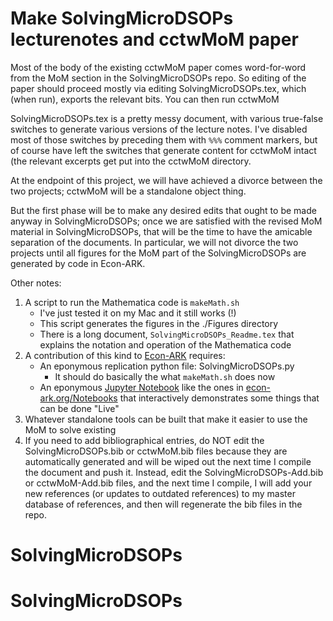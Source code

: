 # Make SolvingMicroDSOPs lecturenotes and cctwMoM paper

Most of the body of the existing cctwMoM paper comes word-for-word from the MoM section in the SolvingMicroDSOPs repo.
So editing of the paper should proceed mostly via editing SolvingMicroDSOPs.tex, which (when run), exports the relevant bits.  You can then run cctwMoM

SolvingMicroDSOPs.tex is a pretty messy document, with various true-false switches to generate various versions of the lecture notes.
I've disabled most of those switches by preceding them with ``%%%`` comment markers, but of course have left the switches that generate
content for cctwMoM intact (the relevant excerpts get put into the cctwMoM directory.

At the endpoint of this project, we will have achieved a divorce between the two projects; cctwMoM will be a standalone object thing.

But the first phase will be to make any desired edits that ought to be made anyway in SolvingMicroDSOPs; once we are satisfied with the revised MoM material in SolvingMicroDSOPs, that will be the time to have the amicable separation of the documents.  In particular, we will not divorce the two projects until all figures for the MoM part of the SolvingMicroDSOPs are generated by code in Econ-ARK.

Other notes:

1. A script to run the Mathematica code is `makeMath.sh`
   * I've just tested it on my Mac and it still works (!)
   * This script generates the figures in the ./Figures directory
   * There is a long document, `SolvingMicroDSOPs_Readme.tex` that explains the notation and operation of the Mathematica code
2. A contribution of this kind to [Econ-ARK](http://Econ-ARK.org) requires:
   * An eponymous replication python file: SolvingMicroDSOPs.py
      * It should do basically the what `makeMath.sh` does now
   * An eponymous [Jupyter Notebook](https://en.wikipedia.org/wiki/Project_Jupyter#Jupyter_Notebook) like the ones in [econ-ark.org/Notebooks](https://econ-ark.org/Notebooks) that interactively demonstrates some things that can be done "Live"
2. Whatever standalone tools can be built that make it easier to use the MoM to solve existing
3. If you need to add bibliographical entries, do NOT edit the SolvingMicroDSOPs.bib or cctwMoM.bib files because they are automatically generated and will be wiped out the next time I compile the document and push it.  Instead, edit the SolvingMicroDSOPs-Add.bib or cctwMoM-Add.bib files, and the next time I compile, I will add your new references (or updates to outdated references) to my master database of references, and then will regenerate the bib files in the repo.
# SolvingMicroDSOPs
# SolvingMicroDSOPs
